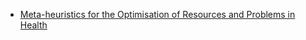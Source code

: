 * [Meta-heuristics for the Optimisation of Resources and Problems in Health](https://github.com/Tomas-Morph/coordination)
